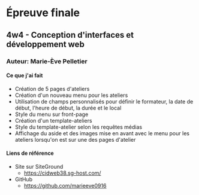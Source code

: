 # Épreuve finale
## 4w4 - Conception d'interfaces et développement web
### Auteur: Marie-Ève Pelletier

#### Ce que j'ai fait
- Création de 5 pages d'ateliers
- Création d'un nouveau menu pour les ateliers
- Utilisation de champs personnalisés pour définir le formateur, la date de début, l'heure de début, la durée et le local
- Style du menu sur front-page
- Création d'un template-ateliers
- Style du template-atelier selon les requêtes médias
- Affichage du aside et des images mise en avant avec le menu pour les ateliers lorsqu'on est sur une des pages d'atelier

#### Liens de référence
- Site sur SiteGround
    - https://cidweb38.sg-host.com/
- GitHub
    - https://github.com/marieeve0916

